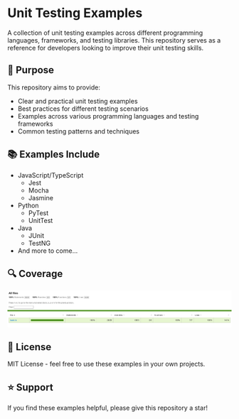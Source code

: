 # Unit Testing Examples

A collection of unit testing examples across different programming languages, frameworks, and testing libraries. This repository serves as a reference for developers looking to improve their unit testing skills.

## 🎯 Purpose

This repository aims to provide:
- Clear and practical unit testing examples
- Best practices for different testing scenarios
- Examples across various programming languages and testing frameworks
- Common testing patterns and techniques

## 📚 Examples Include

- JavaScript/TypeScript
  - Jest
  - Mocha
  - Jasmine
- Python
  - PyTest
  - UnitTest
- Java
  - JUnit
  - TestNG
- And more to come...

## 🔍 Coverage

![Coverage Report](https://github.com/dm-grinko/jest-templates/blob/main/coverage.png)

## 📝 License

MIT License - feel free to use these examples in your own projects.

## ⭐ Support

If you find these examples helpful, please give this repository a star!


